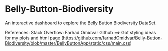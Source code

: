 # Belly-Button-Biodiversity
An interactive dashboard to explore the Belly Button Biodiversity DataSet.

References:
Stack Overflow: 
Farhad Omidvar Github ==> Got styling ideas for my plots and html page (https://github.com/farhadOmidvar/Belly-Button-Biodiversity/blob/master/BellyButtonApp/static/css/main.css)
